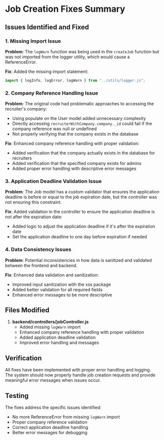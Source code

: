 # Job Creation Fixes Summary

## Issues Identified and Fixed

### 1. Missing Import Issue
**Problem**: The `logWarn` function was being used in the `createJob` function but was not imported from the logger utility, which would cause a ReferenceError.

**Fix**: Added the missing import statement:
```javascript
import { logInfo, logError, logWarn } from "../utils/logger.js";
```

### 2. Company Reference Handling Issue
**Problem**: The original code had problematic approaches to accessing the recruiter's company:
- Using populate on the User model added unnecessary complexity
- Directly accessing `recruiterWithCompany.company._id` could fail if the company reference was null or undefined
- Not properly verifying that the company exists in the database

**Fix**: Enhanced company reference handling with proper validation:
- Added verification that the company actually exists in the database for recruiters
- Added verification that the specified company exists for admins
- Added proper error handling with descriptive error messages

### 3. Application Deadline Validation Issue
**Problem**: The Job model has a custom validator that ensures the application deadline is before or equal to the job expiration date, but the controller was not ensuring this constraint.

**Fix**: Added validation in the controller to ensure the application deadline is not after the expiration date:
- Added logic to adjust the application deadline if it's after the expiration date
- Set the application deadline to one day before expiration if needed

### 4. Data Consistency Issues
**Problem**: Potential inconsistencies in how data is sanitized and validated between the frontend and backend.

**Fix**: Enhanced data validation and sanitization:
- Improved input sanitization with the xss package
- Added better validation for all required fields
- Enhanced error messages to be more descriptive

## Files Modified

1. **backend/controllers/jobController.js**
   - Added missing `logWarn` import
   - Enhanced company reference handling with proper validation
   - Added application deadline validation
   - Improved error handling and messages

## Verification

All fixes have been implemented with proper error handling and logging. The system should now properly handle job creation requests and provide meaningful error messages when issues occur.

## Testing

The fixes address the specific issues identified:
- No more ReferenceError from missing `logWarn` import
- Proper company reference validation
- Correct application deadline handling
- Better error messages for debugging
